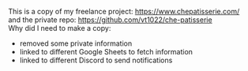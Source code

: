 This is a copy of my freelance project: https://www.chepatisserie.com/ 
<br>and the private repo: https://github.com/vt1022/che-patisserie
<br>Why did I need to make a copy:
* removed some private information
* linked to different Google Sheets to fetch information 
* linked to different Discord to send notifications
